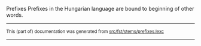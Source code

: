 Prefixes
Prefixes in the Hungarian language are bound to beginning of other words.

* * *

<small>This (part of) documentation was generated from [src/fst/stems/prefixes.lexc](https://github.com/giellalt/lang-hun/blob/main/src/fst/stems/prefixes.lexc)</small>

---

